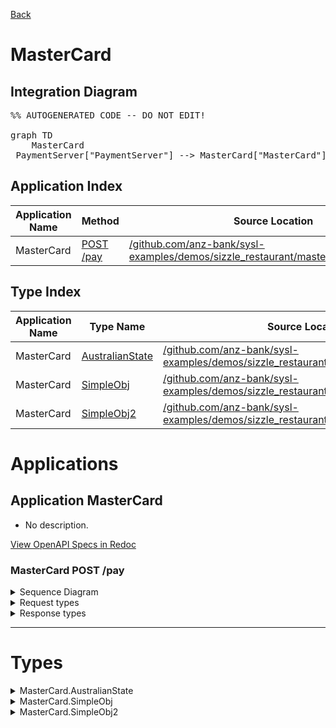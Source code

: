 
<script src="https://cdn.jsdelivr.net/npm/mermaid/dist/mermaid.min.js"></script>



[Back](../README.md)


# MasterCard

## Integration Diagram
<pre class="mermaid">%% AUTOGENERATED CODE -- DO NOT EDIT!

graph TD
    MasterCard
 PaymentServer["PaymentServer"] --> MasterCard["MasterCard"]
</pre>








## Application Index


| Application Name | Method | Source Location |
|----|----|----|
| MasterCard | [POST /pay](#MasterCard-POSTpay) | [/github.com/anz-bank/sysl-examples/demos/sizzle_restaurant/mastercard.yaml@master](/github.com/anz-bank/sysl-examples/demos/sizzle_restaurant/mastercard.yaml@master)|  




## Type Index


| Application Name | Type Name | Source Location |
|----|----|----|
| MasterCard | [AustralianState](#MasterCard.AustralianState) | [/github.com/anz-bank/sysl-examples/demos/sizzle_restaurant/mastercard.yaml@master](/github.com/anz-bank/sysl-examples/demos/sizzle_restaurant/mastercard.yaml@master)|
| MasterCard | [SimpleObj](#MasterCard.SimpleObj) | [/github.com/anz-bank/sysl-examples/demos/sizzle_restaurant/mastercard.yaml@master](/github.com/anz-bank/sysl-examples/demos/sizzle_restaurant/mastercard.yaml@master)|
| MasterCard | [SimpleObj2](#MasterCard.SimpleObj2) | [/github.com/anz-bank/sysl-examples/demos/sizzle_restaurant/mastercard.yaml@master](/github.com/anz-bank/sysl-examples/demos/sizzle_restaurant/mastercard.yaml@master)|








# Applications





## Application MasterCard



- No description.






[View OpenAPI Specs in Redoc](mastercard.redoc.html)






### <a name=MasterCard-POSTpay></a>MasterCard POST /pay


<details>
<summary>Sequence Diagram</summary>

<pre class="mermaid">
%% AUTOGENERATED CODE -- DO NOT EDIT!

sequenceDiagram
 ... ->> MasterCard: POST /pay
 MasterCard -->> ...: error
 MasterCard -->> ...: ok <: SimpleObj

</pre>
</details>

<details>
<summary>Request types</summary>



<span style="color:grey">No Request types</span>







</details>

<details>
<summary>Response types</summary>






<pre class="mermaid">
%% AUTOGENERATED CODE -- DO NOT EDIT!

classDiagram

</pre>





<pre class="mermaid">
%% AUTOGENERATED CODE -- DO NOT EDIT!

classDiagram

</pre>




</details>


---





# Types







<a name=MasterCard.AustralianState></a><details>
<summary>MasterCard.AustralianState</summary>

### MasterCard.AustralianState



<pre class="mermaid">
%% AUTOGENERATED CODE -- DO NOT EDIT!

classDiagram

</pre>

[Full Diagram](%% AUTOGENERATED CODE -- DO NOT EDIT!

classDiagram
)



</details>
<a name=MasterCard.SimpleObj></a><details>
<summary>MasterCard.SimpleObj</summary>

### MasterCard.SimpleObj



<pre class="mermaid">
%% AUTOGENERATED CODE -- DO NOT EDIT!

classDiagram

</pre>

[Full Diagram](%% AUTOGENERATED CODE -- DO NOT EDIT!

classDiagram
)


#### Fields

| Field name | Type | Description |
|----|----|----|
| name | string | |


</details>
<a name=MasterCard.SimpleObj2></a><details>
<summary>MasterCard.SimpleObj2</summary>

### MasterCard.SimpleObj2



<pre class="mermaid">
%% AUTOGENERATED CODE -- DO NOT EDIT!

classDiagram

</pre>

[Full Diagram](%% AUTOGENERATED CODE -- DO NOT EDIT!

classDiagram
)


#### Fields

| Field name | Type | Description |
|----|----|----|
| name | SimpleObj | |


</details>


<pre class="footer">

